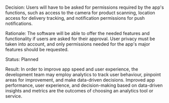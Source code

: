Decision: Users will have to be asked for permissions required by the app's functions, such as access to the camera for product scanning, location access for delivery tracking, and notification permissions for push notifications.

Rationale: The software will be able to offer the needed features and functionality if users are asked for their approval. User privacy must be taken into account, and only permissions needed for the app's major features should be requested.

Status: Planned

Result: In order to improve app speed and user experience, the development team may employ analytics to track user behaviour, pinpoint areas for improvement, and make data-driven decisions. Improved app performance, user experience, and decision-making based on data-driven insights and metrics are the outcomes of choosing an analytics tool or service.
